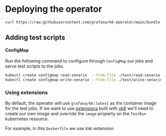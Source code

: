 # Deploying the operator

```bash
curl https://raw.githubusercontent.com/grafana/k6-operator/main/bundle.yaml | kubectl apply -f -
```

## Adding test scripts

#### ConfigMap

Run the following command to configure through `ConfigMap` our jobs and serve test scripts to the jobs.

```bash
kubectl create configmap read-senario  --from-file ./test/read-senario.js
kubectl create configmap write-senario --from-file ./test/write-senario.js
```

### Using extensions
By default, the operator will use `grafana/k6:latest` as the container image for the test jobs.
If we want to use [extensions](https://k6.io/docs/extensions/get-started/explore/) built with [xk6](https://github.com/grafana/xk6) we'll need to create our own image and override the `image` property on the `TestRun` kubernetes resource.

For example, In this `Dockerfile` we use loki extension.

